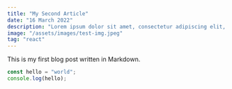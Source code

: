 ```yaml
---
title: "My Second Article"
date: "16 March 2022"
description: "Lorem ipsum dolor sit amet, consectetur adipiscing elit, sed do eiusmod tempor incididunt ut labore et dolore magna aliqua."
image: "/assets/images/test-img.jpeg"
tag: "react"
---
```


This is my first blog post written in Markdown.

```ts
const hello = "world";
console.log(hello);
